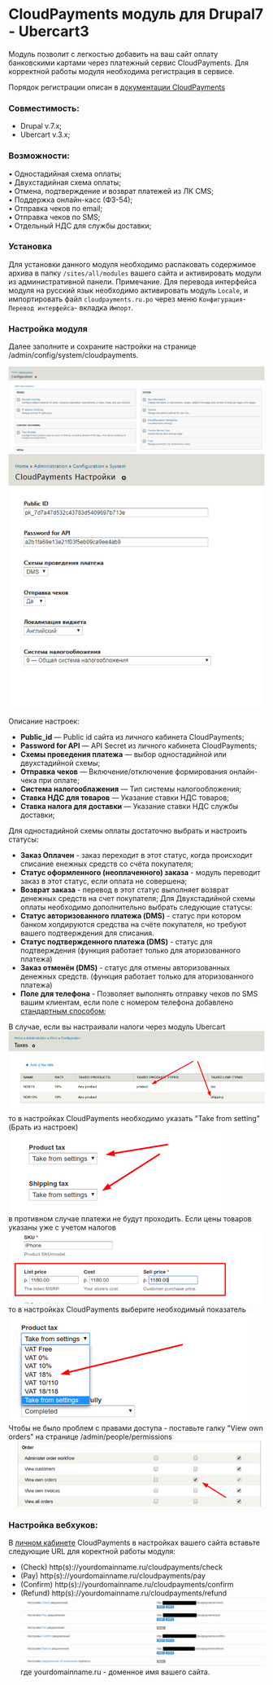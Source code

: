 # CloudPayments модуль для Drupal7 - Ubercart3
Модуль позволит с легкостью добавить на ваш сайт оплату банковскими картами через платежный сервис CloudPayments. 
Для корректной работы модуля необходима регистрация в сервисе.

Порядок регистрации описан в [документации CloudPayments](https://cloudpayments.ru/Docs/Connect)
### Совместимость:
* Drupal v.7.x;
* Ubercart v.3.x;  



### Возможности:  
• Одностадийная схема оплаты;  
• Двухстадийная схема оплаты;  
• Отмена, подтверждение и возврат платежей из ЛК CMS;  
• Поддержка онлайн-касс (ФЗ-54);  
• Отправка чеков по email;  
• Отправка чеков по SMS;  
• Отдельный НДС для службы доставки;

### Установка

Для установки данного модуля необходимо распаковать содержимое архива в папку `/sites/all/modules` вашего сайта и активировать модули из административной панели.
Примечание. Для перевода интерфейса модуля на русский язык необходимо активировать модуль `Locale`, и импортировать файл `cloudpayments.ru.po` через меню `Конфигурация`-`Перевод интерфейса`- вкладка `Импорт`.

### Настройка модуля
Далее заполните и сохраните настройки на странице /admin/config/system/cloudpayments.

![1](/img/1.png)
![2](/img/2.png)

Описание настроек:
* **Public_id** — Public id сайта из личного кабинета CloudPayments;
* **Password for API** — API Secret из личного кабинета CloudPayments;
* **Схемы проведения платежа** — выбор одностадийной или двухстадийной схемы;
* **Отправка чеков** — Включение/отключение формирования онлайн-чека при оплате;
* **Система налогооблажения** — Тип системы налогообложения;
* **Ставка НДС для товаров** — Указание ставки НДС товаров;
* **Ставка налога для доставки** — Указание ставки НДС службы доставки;

Для одностадийной схемы оплаты достаточно  выбрать и настроить статусы:
* **Заказ Оплачен** - заказ переходит в этот статус, когда происходит списание енежных средств со счёта покупателя;
* **Статус оформленного (неоплаченного) заказа** - модуль переводит заказ в этот статус, если оплата не совершена;
* **Возврат заказа** - перевод в этот статус выполняет возврат денежных средств на счет покупателя;
Для Двухстадийной схемы оплаты необходимо дополнительно  выбрать следующие статусы:
* **Статус авторизованного платежа (DMS)** - статус при котором банком холдируются средства на счёте покупателя, но требуют вашего подтверждения для списания.
* **Статус подтвержденного платежа (DMS)** - статус для подтверждения (функция работает только для аторизованного платежа)
* **Заказ отменён (DMS)** - статус для отмены авторизованных денежных средств. (функция работает только для аторизованного платежа)
* **Поле для телефона** - Позволяет выполнять отправку чеков по SMS вашим клиентам, если поле с номером телефона добавлено [стандартным способом](https://docs.drupalcommerce.org/commerce1/user-guide/customer-profiles/configuring--creating-customer-profiles);

В случае, если вы настраивали налоги через модуль Ubercart  
![4](img/4.png)  
то в настройках CloudPayments необходимо указать "Take from setting" (Брать из настроек)   
![5](img/5.png)  
в противном случае платежи не будут проходить. Если цены товаров указаны уже с учетом налогов  
![6](img/6.png)   
то в настройках CloudPayments выберите необходимый показатель     
![7](img/7.png)  
Чтобы не было проблем с правами доступа -  поставьте галку "View own orders" на странице /admin/people/permissions 
![8](img/8.png)  

### Настройка вебхуков:

В [личном кабинете](https://merchant.cloudpayments.ru/Account/Login) CloudPayments в настройках вашего сайта вставьте следующие URL для коректной работы модуля:
* (Check) 		http(s)://yourdomainname.ru/cloudpayments/check
* (Pay) 		http(s)://yourdomainname.ru/cloudpayments/pay
* (Confirm)		http(s)://yourdomainname.ru/cloudpayments/confirm
* (Refund)		http(s)://yourdomainname.ru/cloudpayments/refund
![3](/img/3.png)
где yourdomainname.ru - доменное имя вашего сайта.